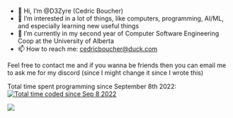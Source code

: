 - 👋 Hi, I’m @D3Zyre (Cedric Boucher)
- 👀 I’m interested in a lot of things, like computers, programming, AI/ML, and especially learning new useful things
- 🌱 I’m currently in my second year of Computer Software Engineering Coop at the University of Alberta
- 📫 How to reach me: cedricboucher@duck.com

Feel free to contact me and if you wanna be friends then you can email me to ask me for my discord (since I might change it since I wrote this)

Total time spent programming since September 8th 2022:
<a href="https://wakatime.com/@bac6b0f1-e005-4a6c-b036-ab6b96c4c0ed"><img src="https://wakatime.com/badge/user/bac6b0f1-e005-4a6c-b036-ab6b96c4c0ed.svg" alt="Total time coded since Sep 8 2022" /></a>

<a><img src="https://wakatime.com/share/@bac6b0f1-e005-4a6c-b036-ab6b96c4c0ed/4d2d9a3f-4776-4760-93c9-a5b0eabdf77a.svg"></a>

<!---
D3Zyre/D3Zyre is a ✨ special ✨ repository because its `README.md` (this file) appears on your GitHub profile.
You can click the Preview link to take a look at your changes.
--->
